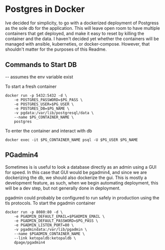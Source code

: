 # Postgres in Docker

Ive decided for simplicity, to go with a dockerized deployment of Postgress as the sole db for the application.
This will leave open room to have multiple containers that get deployed, and make it easy to reset by killing the container and the data.
I haven't decided yet whether the containers will be managed with ansible, kuberneties, or docker-compose. However, that shouldn't matter for the purposes of this Readme.

## Commands to Start DB
-- assumes the env variable exist

To start a fresh container
```
docker run -p 5432:5432 -d \
    -e POSTGRES_PASSWORD=$PG_PASS \
    -e POSTGRES_USER=$PG_USER \
    -e POSTGRES_DB=$PG_NAME \
    -v pgdata:/var/lib/postgresql/data \
    --name $PG_CONTAINER_NAME \
    postgres
```

To enter the container and interact with db
```
docker exec -it $PG_CONTAINER_NAME psql -U $PG_USER $PG_NAME
```

## PGadmin4

Sometimes is is useful to look a database directly as an admin using a GUI for speed. In this case that GUI would be pgadmin4, and since we are dockerizing the db, we should also dockerize the gui.
This is mostly a development feature, as such, when we begin automating deployment, this will be a dev step, but not generally done in deployment.

pgadmin could probably be configured to run safely in production using the tls protocols. 
To start the pgadmin container
```
docker run -p 8080:80 -d \
    -e PGADMIN_DEFAULT_EMAIL=$PGADMIN_EMAIL \
    -e PGADMIN_DEFAULT_PASSWORD=$PG_PASS \
    -e PGADMIN_LISTEN_PORT=80 \
    -v pgadmindata:/var/lib/pgadmin \
    --name $PGADMIN_CONTAINER_NAME \
    --link ketopaldb:ketopaldb \
    dpage/pgadmin4
```
